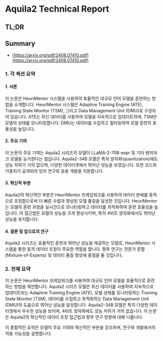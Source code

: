 # Aquila2 Technical Report
## TL;DR
## Summary
- [https://arxiv.org/pdf/2408.07410.pdf](https://arxiv.org/pdf/2408.07410.pdf)

### 1. 각 섹션 요약

#### 1. 서론

이 논문은 HeuriMentor 시스템을 사용하여 효율적인 대규모 언어 모델을 훈련하는 방법을 소개합니다. HeuriMentor 시스템은 Adaptive Training Engine (ATE), Training State Monitor (TSM), 그리고 Data Management Unit (DMU)로 구성되어 있습니다. ATE는 최신 데이터를 사용하여 모델을 지속적으로 업데이트하며, TSM은 모델의 상태를 모니터링합니다. DMU는 데이터를 수집하고 필터링하여 모델 훈련의 효율성을 높입니다.

#### 2. 주요 기여

이 논문의 주요 기여는 Aquila2 시리즈의 모델이 LLaMA-2-70B-expr 및 기타 벤치마크 모델을 능가한다는 점입니다. Aquila2-34B 모델은 특히 양자화(quantization)에도 성능 저하가 거의 없으며, 다양한 데이터셋에서 뛰어난 성능을 보였습니다. 또한 코드와 가중치가 공개되어 있어 연구와 응용 개발을 지원합니다.

#### 3. 혁신적 부분

Aquila2의 혁신적인 부분은 HeuriMentor 프레임워크를 사용하여 데이터 분배를 동적으로 조정함으로써 더 빠른 수렴과 향상된 모델 품질을 달성한 것입니다. HeuriMentor는 모델의 훈련 과정을 실시간으로 모니터링하고 데이터를 최적화하여 훈련 효율성을 높입니다. 이 접근법은 모델의 성능을 크게 향상시키며, 특히 4비트 양자화에서도 뛰어난 성능을 유지합니다.

#### 4. 결론 및 앞으로의 연구

Aquila2 시리즈는 효율적인 훈련과 뛰어난 성능을 제공하는 모델로, HeuriMentor 시스템을 통한 동적 데이터 조정이 주요한 역할을 합니다. 향후 연구는 전문가 혼합(Mixture-of-Experts) 및 데이터 품질 향상에 중점을 둘 것입니다.

### 2. 전체 요약

이 논문은 HeuriMentor 프레임워크를 사용하여 대규모 언어 모델을 효율적으로 훈련하는 방법을 제안합니다. Aquila2 시리즈 모델은 최신 데이터를 사용하여 지속적으로 업데이트되는 Adaptive Training Engine (ATE), 모델 상태를 모니터링하는 Training State Monitor (TSM), 데이터를 수집하고 최적화하는 Data Management Unit (DMU)의 도움으로 뛰어난 성능을 달성합니다. Aquila2-34B 모델은 특히 다양한 데이터셋에서 우수한 성능을 보이며, 4비트 양자화에도 성능 저하가 거의 없습니다. 이 논문은 Aquila2의 혁신적인 데이터 조정 접근법과 향후 연구 방향에 대해 다룹니다.

이 종합적인 요약은 모델의 주요 기여와 혁신적인 부분을 강조하며, 연구와 개발에서의 적용 가능성을 설명합니다.